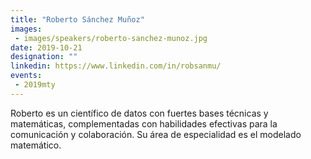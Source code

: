 ```yaml
---
title: "Roberto Sánchez Muñoz"
images:
 - images/speakers/roberto-sanchez-munoz.jpg
date: 2019-10-21
designation: ""
linkedin: https://www.linkedin.com/in/robsanmu/
events: 
 - 2019mty
---
```


Roberto es un científico de datos con fuertes bases técnicas y matemáticas, complementadas con habilidades efectivas para la comunicación y colaboración. Su área de especialidad es el modelado matemático.